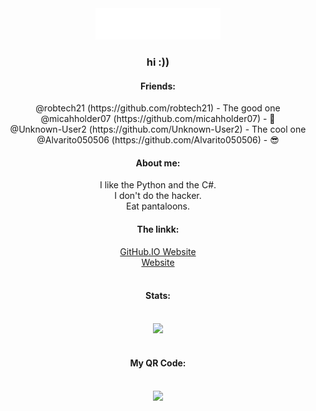 <div align="center"><img src="main.svg" width="200" height="50"></div>
<div align="center"><h3>hi :))</h3></div>
<div align="center"><h4>Friends:</h4></div>
<div align="center">@robtech21 (https://github.com/robtech21) - The good one</div>
<div align="center">@micahholder07 (https://github.com/micahholder07) - 🤔</div>
<div align="center">@Unknown-User2 (https://github.com/Unknown-User2) - The cool one</div>
<div align="center">@Alvarito050506 (https://github.com/Alvarito050506) - 😎</div>
<div align="center"><h4>About me:</h4></div>
<div align="center">
I like the Python and the C#.<br>
I don't do the hacker.<br>
Eat pantaloons.<br>
</div>
<div align="center"><h4>The linkk:</h4></div>
<div align="center">
  <a href="https://acaiberii.github.io/">GitHub.IO Website</a><br>
  <a href="https://acaiberii.studiouifxdesig.repl.co">Website</a><br>
</div>
<br>
<div align="center">
  <h4>Stats:</h4><br>
  <img src="https://github-readme-stats.vercel.app/api?username=AcaiBerii">
</div>
<br>
<div align="center">
  <h4>My QR Code:</h4><br>
  <img src="https://i.ibb.co/jHvQzb2/qrcode-github-com.png" width="80">
</div>
